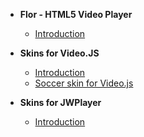 - **Flor - HTML5 Video Player**
  - [Introduction](/flor/README.md)

- **Skins for Video.JS**
  - [Introduction](/videojs/README.md)
  - [Soccer skin for Video.js](/videojs/soccer/README.md)

- **Skins for JWPlayer**
  - [Introduction](/jwplayer/README.md)